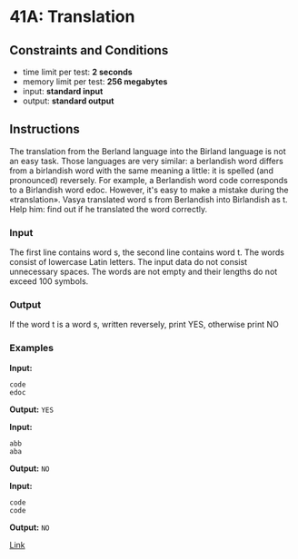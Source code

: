 # 41A: Translation

## Constraints and Conditions

- time limit per test: **2 seconds**
- memory limit per test: **256 megabytes**
- input: **standard input**
- output: **standard output**

## Instructions

The translation from the Berland language into the Birland language is not an easy task. Those languages are very similar: a berlandish word differs from a birlandish word with the same meaning a little: it is spelled (and pronounced) reversely. For example, a Berlandish word code corresponds to a Birlandish word edoc. However, it's easy to make a mistake during the «translation». Vasya translated word s from Berlandish into Birlandish as t. Help him: find out if he translated the word correctly.

### Input

The first line contains word s, the second line contains word t. The words consist of lowercase Latin letters. The input data do not consist unnecessary spaces. The words are not empty and their lengths do not exceed 100 symbols.

### Output

If the word t is a word s, written reversely, print YES, otherwise print NO

### Examples

**Input:**

```
code
edoc
```

**Output:**
`YES`

**Input:**

```
abb
aba
```

**Output:**
`NO`

**Input:**

```
code
code
```

**Output:**
`NO`

[Link](https://codeforces.com/problemset/problem/41/A)
